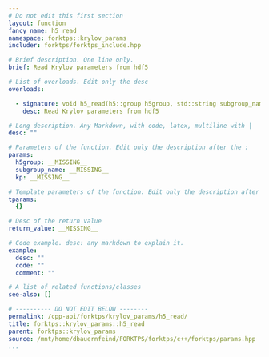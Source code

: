 ```yaml
---
# Do not edit this first section
layout: function
fancy_name: h5_read
namespace: forktps::krylov_params
includer: forktps/forktps_include.hpp

# Brief description. One line only.
brief: Read Krylov parameters from hdf5

# List of overloads. Edit only the desc
overloads:

  - signature: void h5_read(h5::group h5group, std::string subgroup_name, forktps::krylov_params &kp)
    desc: Read Krylov parameters from hdf5

# Long description. Any Markdown, with code, latex, multiline with |
desc: ""

# Parameters of the function. Edit only the description after the :
params:
  h5group: __MISSING__
  subgroup_name: __MISSING__
  kp: __MISSING__

# Template parameters of the function. Edit only the description after the :
tparams:
  {}

# Desc of the return value
return_value: __MISSING__

# Code example. desc: any markdown to explain it.
example:
  desc: ""
  code: ""
  comment: ""

# A list of related functions/classes
see-also: []

# ---------- DO NOT EDIT BELOW --------
permalink: /cpp-api/forktps/krylov_params/h5_read/
title: forktps::krylov_params::h5_read
parent: forktps::krylov_params
source: /mnt/home/dbauernfeind/FORKTPS/forktps/c++/forktps/params.hpp
...
```


